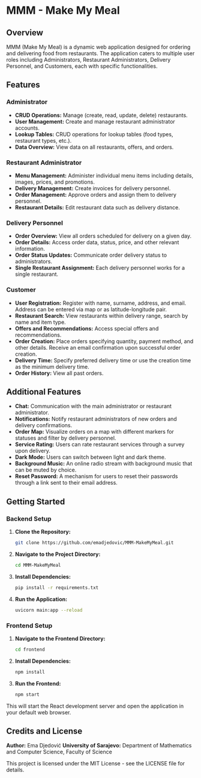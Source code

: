 # MMM - Make My Meal

## Overview

MMM (Make My Meal) is a dynamic web application designed for ordering and delivering food from restaurants.
The application caters to multiple user roles including Administrators, Restaurant Administrators, Delivery Personnel, and Customers, each with specific functionalities.

## Features

### Administrator
- **CRUD Operations:** Manage (create, read, update, delete) restaurants.
- **User Management:** Create and manage restaurant administrator accounts.
- **Lookup Tables:** CRUD operations for lookup tables (food types, restaurant types, etc.).
- **Data Overview:** View data on all restaurants, offers, and orders.

### Restaurant Administrator
- **Menu Management:** Administer individual menu items including details, images, prices, and promotions.
- **Delivery Management:** Create invoices for delivery personnel.
- **Order Management:** Approve orders and assign them to delivery personnel.
- **Restaurant Details:** Edit restaurant data such as delivery distance.

### Delivery Personnel
- **Order Overview:** View all orders scheduled for delivery on a given day.
- **Order Details:** Access order data, status, price, and other relevant information.
- **Order Status Updates:** Communicate order delivery status to administrators.
- **Single Restaurant Assignment:** Each delivery personnel works for a single restaurant.

### Customer
- **User Registration:** Register with name, surname, address, and email. Address can be entered via map or as latitude-longitude pair.
- **Restaurant Search:** View restaurants within delivery range, search by name and item type.
- **Offers and Recommendations:** Access special offers and recommendations.
- **Order Creation:** Place orders specifying quantity, payment method, and other details. Receive an email confirmation upon successful order creation.
- **Delivery Time:** Specify preferred delivery time or use the creation time as the minimum delivery time.
- **Order History:** View all past orders.

## Additional Features

- **Chat:** Communication with the main administrator or restaurant administrator.
- **Notifications:** Notify restaurant administrators of new orders and delivery confirmations.
- **Order Map:** Visualize orders on a map with different markers for statuses and filter by delivery personnel.
- **Service Rating:** Users can rate restaurant services through a survey upon delivery.
- **Dark Mode:** Users can switch between light and dark theme.
- **Background Music:** An online radio stream with background music that can be muted by choice.
- **Reset Password:** A mechanism for users to reset their passwords through a link sent to their email address.

## Getting Started

### Backend Setup

1. **Clone the Repository:**
   ```bash
   git clone https://github.com/emadjedovic/MMM-MakeMyMeal.git

2. **Navigate to the Project Directory:**
   ```bash
   cd MMM-MakeMyMeal

3. **Install Dependencies:**
   ```bash
   pip install -r requirements.txt

4. **Run the Application:**
   ```bash
   uvicorn main:app --reload

### Frontend Setup

1. **Navigate to the Frontend Directory:**
    ```bash
    cd frontend

2. **Install Dependencies:**
     ```bash
    npm install

3. **Run the Frontend:**
     ```bash
    npm start

This will start the React development server and open the application in your default web browser.

## Credits and License

**Author:** Ema Djedović 
**University of Sarajevo:** Department of Mathematics and Computer Science, Faculty of Science

This project is licensed under the MIT License - see the LICENSE file for details.
